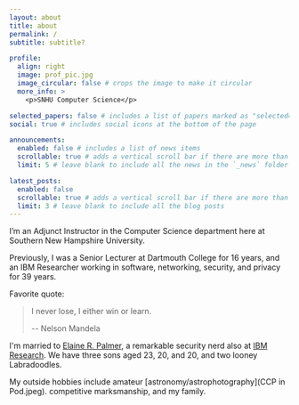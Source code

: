```yaml
---
layout: about
title: about
permalink: /
subtitle: subtitle?

profile:
  align: right
  image: prof_pic.jpg
  image_circular: false # crops the image to make it circular
  more_info: >
    <p>SNHU Computer Science</p>

selected_papers: false # includes a list of papers marked as "selected={true}"
social: true # includes social icons at the bottom of the page

announcements:
  enabled: false # includes a list of news items
  scrollable: true # adds a vertical scroll bar if there are more than 3 news items
  limit: 5 # leave blank to include all the news in the `_news` folder

latest_posts:
  enabled: false
  scrollable: true # adds a vertical scroll bar if there are more than 3 new posts items
  limit: 3 # leave blank to include all the blog posts
---
```


I’m an Adjunct Instructor in the Computer Science department here at Southern New Hampshire
University.

Previously, I was a Senior Lecturer at Dartmouth College for 16 years, and an IBM Researcher working
in software, networking, security, and privacy for 39 years.

Favorite quote:

> I never lose, I either win or learn.
> 
> -- Nelson Mandela

I'm married to [Elaine R. Palmer](https://research.ibm.com/people/elaine-palmer), a remarkable security nerd also at [IBM Research](http://www.research.ibm.com). We have three sons aged 23, 20, and 20, and two looney Labradoodles.

My outside hobbies include amateur [astronomy/astrophotography](CCP in Pod.jpeg). competitive marksmanship, and my family.
